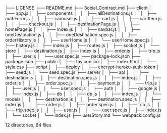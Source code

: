 ├── LICENSE
├── README.md
├── Social_Contract.md
├── client
│   ├── app.js
│   ├── components
│   │   ├── allDestinations.js
│   │   ├── authForm.js
│   │   ├── carousel.js
│   │   ├── cart.js
│   │   ├── cartItem.js
│   │   ├── checkout.js
│   │   ├── destinationPage.js
│   │   ├── homePage.js
│   │   ├── index.js
│   │   ├── navbar.js
│   │   ├── oneDestination.js
│   │   ├── oneDestination.spec.js
│   │   ├── orderHistory.js
│   │   ├── userHome.js
│   │   └── userHome.spec.js
│   ├── history.js
│   ├── index.js
│   ├── routes.js
│   ├── socket.js
│   └── store
│   ├── destination.js
│   ├── index.js
│   ├── order.js
│   ├── trip.js
│   ├── user.js
│   └── user.spec.js
├── package-lock.json
├── package.json
├── public
│   ├── favicon.ico
│   ├── index.html
│   └── style.css
├── script
│   ├── deploy
│   ├── encrypt-heroku-auth-token
│   ├── seed.js
│   └── seed.spec.js
├── server
│   ├── api
│   │   ├── destination.js
│   │   ├── destination.spec.js
│   │   ├── index.js
│   │   ├── order.js
│   │   ├── order.spec.js
│   │   ├── payment.js
│   │   ├── trip.js
│   │   ├── user.js
│   │   └── user.spec.js
│   ├── auth
│   │   ├── google.js
│   │   └── index.js
│   ├── db
│   │   ├── db.js
│   │   ├── index.js
│   │   └── models
│   │   ├── destination.js
│   │   ├── destination.spec.js
│   │   ├── index.js
│   │   ├── order.js
│   │   ├── order.spec.js
│   │   ├── trip.js
│   │   ├── trip.spec.js
│   │   ├── user.js
│   │   └── user.spec.js
│   ├── index.js
│   └── socket
│   └── index.js
├── userStory.md
└── webpack.config.js

12 directories, 64 files
